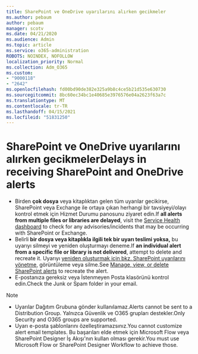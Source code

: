 ```yaml
---
title: SharePoint ve OneDrive uyarılarını alırken gecikmeler
ms.author: pebaum
author: pebaum
manager: scotv
ms.date: 04/21/2020
ms.audience: Admin
ms.topic: article
ms.service: o365-administration
ROBOTS: NOINDEX, NOFOLLOW
localization_priority: Normal
ms.collection: Adm_O365
ms.custom:
- "9000118"
- "2642"
ms.openlocfilehash: fd00bd90de382e325a9b8c4ce5b21d535e630730
ms.sourcegitcommit: 8bc60ec34bc1e40685e3976576e04a2623f63a7c
ms.translationtype: MT
ms.contentlocale: tr-TR
ms.lasthandoff: 04/15/2021
ms.locfileid: "51831250"
---
```

# <a name="delays-in-receiving-sharepoint-and-onedrive-alerts"></a><span data-ttu-id="794c4-102">SharePoint ve OneDrive uyarılarını alırken gecikmeler</span><span class="sxs-lookup"><span data-stu-id="794c4-102">Delays in receiving SharePoint and OneDrive alerts</span></span>

- <span data-ttu-id="794c4-103">Birden **çok dosya** veya kitaplıktan gelen tüm [](https://portal.office.com/adminportal/home?ref=/servicehealth) uyarılar gecikirse, SharePoint veya Exchange ile ortaya çıkan herhangi bir tavsiyeyi/olayı kontrol etmek için Hizmet Durumu panosunu ziyaret edin.</span><span class="sxs-lookup"><span data-stu-id="794c4-103">If **all alerts from multiple files or libraries are delayed**, visit the [Service Health dashboard](https://portal.office.com/adminportal/home?ref=/servicehealth) to check for any advisories/incidents that may be occurring with SharePoint or Exchange.</span></span>
- <span data-ttu-id="794c4-104">Belirli **bir dosya veya kitaplıkla ilgili tek bir uyarı teslimi yoksa,** bu uyarıyı silmeyi ve yeniden oluşturmayı deneme.</span><span class="sxs-lookup"><span data-stu-id="794c4-104">If **an individual alert from a specific file or library is not delivered**, attempt to delete and recreate it.</span></span> <span data-ttu-id="794c4-105">Uyarıyı [yeniden oluşturmak için bkz. SharePoint uyarılarını yönetme,](https://support.microsoft.com/office/99dfb19c-9a90-4a8c-aba1-aa8c8afb0de2) görüntüleme veya silme.</span><span class="sxs-lookup"><span data-stu-id="794c4-105">See [Manage, view, or delete SharePoint alerts](https://support.microsoft.com/office/99dfb19c-9a90-4a8c-aba1-aa8c8afb0de2) to recreate the alert.</span></span>
- <span data-ttu-id="794c4-106">E-postanıza gereksiz veya İstenmeyen Posta klasörünü kontrol edin.</span><span class="sxs-lookup"><span data-stu-id="794c4-106">Check the Junk or Spam folder in your email.</span></span>

> [!NOTE]
> - <span data-ttu-id="794c4-107">Uyarılar Dağıtım Grubuna gönder kullanılamaz.</span><span class="sxs-lookup"><span data-stu-id="794c4-107">Alerts cannot be sent to a Distribution Group.</span></span> <span data-ttu-id="794c4-108">Yalnızca Güvenlik ve O365 grupları destekler.</span><span class="sxs-lookup"><span data-stu-id="794c4-108">Only Security and O365 groups are supported.</span></span>
> - <span data-ttu-id="794c4-109">Uyarı e-posta şablonlarını özelleştiramazsınız.</span><span class="sxs-lookup"><span data-stu-id="794c4-109">You cannot customize alert email templates.</span></span> <span data-ttu-id="794c4-110">Bu başarıları elde etmek için Microsoft Flow veya SharePoint Designer İş Akışı'nın kullan olması gerekir.</span><span class="sxs-lookup"><span data-stu-id="794c4-110">You must use Microsoft Flow or SharePoint Designer Workflow to achieve those.</span></span>
